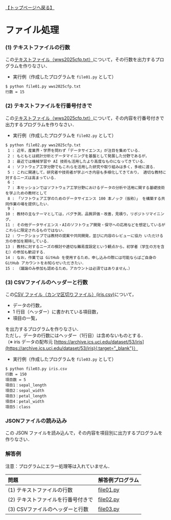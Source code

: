 [【トップページへ戻る】](../../)

# **ファイル処理**

### (1) **テキストファイルの行数**
この[テキストファイル（wws2025cfp.txt）](./data/wws2025cfp.txt)について，その行数を出力するプログラムを作りなさい．

- 実行例（作成したプログラムを ```file01.py``` として）
```shell-session
$ python file01.py wws2025cfp.txt
行数 = 15
```

### (2) **テキストファイルを行番号付きで**
この[テキストファイル（wws2025cfp.txt）](./data/wws2025cfp.txt)について，その内容を行番号付きで出力するプログラムを作りなさい．

- 実行例（作成したプログラムを ```file02.py``` として）
```shell-session
$ python file02.py wws2025cfp.txt
 1 : 近年，産業界・学界を問わず「データサイエンス」が注目を集めている．
 2 : もともとは統計分析とデータマイニングを基盤として発展した分野であるが，
 3 : 最近では機械学習や AI 技術も活用したより高度なものになってきている．
 4 : ソフトウェア工学分野でもこれらを活用した研究や取り組みは多く，多岐に渡る．
 5 : これに関連して，研究者や技術者が学ぶべき内容も多様化してきており， 適切な教材に対するニーズは高まっている．
 6 :
 7 : 本セッションではソフトウェア工学分野におけるデータの分析や活用に関する基礎技術を学ぶための教材として
 8 : 「ソフトウェア工学のためのデータサイエンス 100 本ノック（仮称）」 を構築する共同作業の場を提供したい．
 9 :
10 : 教材の主なテーマとしては，バグ予測，品質評価・改善，見積り，リポジトリマイニング，
11 : その他データサイエンス・AIのソフトウェア開発・保守への応用などを想定しているがこれらに限定されるものではない．
12 : ワークショップでは教材の提案や共同開発，並びに内容のレビューに協力 いただける方の参加を期待している．
13 : 教材に対するニーズの検討や適切な難易度設定という観点から，初学者（学生の方を含む）の参加も歓迎する．
14 : なお，作業では GitHub を使用するため，申し込みの際には可能ならばご自身の GitHub アカウントをお知らせいただきたい．
15 : （議論のみ参加も認めるため，アカウントは必須ではありません．）
```

### (3) **CSVファイルのヘッダーと行数** ###
この[CSV ファイル（カンマ区切りファイル）(iris.csv)](./data/iris.csv)について，
- データの行数，
- 1 行目（ヘッダー）に書かれている項目数，
- 項目の一覧，

を出力するプログラムを作りなさい．  
ただし，データの行数にはヘッダー（1行目）は含めないものとする．  
（※ iris データの配布元 [https://archive.ics.uci.edu/dataset/53/iris](https://archive.ics.uci.edu/dataset/53/iris){:target="_blank"}）

- 実行例（作成したプログラムを ```file03.py``` として）
```shell-session
$ python file03.py iris.csv
行数 = 150
項目数 = 5
項目1：sepal_length
項目2：sepal_width
項目3：petal_length
項目4：petal_width
項目5：class
```

### **JSONファイルの読み込み** ###
この JSON ファイルを読み込んで，その内容を項目別に出力するプログラムを作りなさい．

### **解答例**
注意：プログラムにエラー処理等は入れていません．

|問題|解答例プログラム|
|:-------------|:------------------|
|(1) テキストファイルの行数|[file01.py](./answer/file01.py)|
|(2) テキストファイルを行番号付きで|[file02.py](./answer/file02.py)|
|(3) CSVファイルのヘッダーと行数|[file03.py](./answer/file03.py)|

